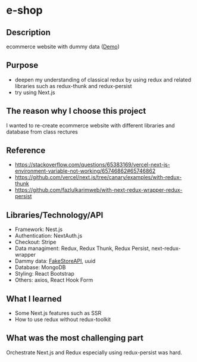 # e-shop

## Description

ecommerce website with dummy data ([Demo](https://e-shop-taupe.vercel.app))

## Purpose

- deepen my understanding of classical redux by using redux and related libraries such as redux-thunk and redux-persist
- try using Next.js

## The reason why I choose this project

I wanted to re-create ecommerce website with different libraries and database from class rectures

## Reference

- https://stackoverflow.com/questions/65383169/vercel-next-js-environment-variable-not-working/65746862#65746862
- https://github.com/vercel/next.js/tree/canary/examples/with-redux-thunk
- https://github.com/fazlulkarimweb/with-next-redux-wrapper-redux-persist

## Libraries/Technology/API

- Framework: Nest.js
- Authentication: NextAuth.js
- Checkout: Stripe
- Data managiment: Redux, Redux Thunk, Redux Persist, next-redux-wrapper
- Dammy data: [FakeStoreAPI](https://fakestoreapi.com/docs), uuid
- Database: MongoDB
- Styling: React Bootstrap
- Others: axios, React Hook Form

## What I learned

- Some Next.js features such as SSR
- How to use redux without redux-toolkit

## What was the most challenging part

Orchestrate Next.js and Redux especially using redux-persist was hard.
